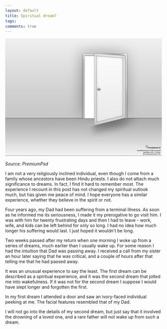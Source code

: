 ```yaml
---
layout: default
title: Spiritual dream?
tags:
comments: true
---
```


![half open door](/assets/img/half_open_door.jpg)

_Source: PremiumPsd_

I am not a very religiously inclined individual, even though I come from a family whose ancestors have been Hindu priests. I also do not attach much significance to dreams. In fact, I find it hard to remember most. The experience I recount in this post has not changed my spiritual outlook much, but has given me peace of mind. I hope everyone has a similar experience, whether they believe in the spirit or not.

Four years ago, my Dad had been suffering from a terminal illness. As soon as he informed me its seriousness, I made it my prerogative to go visit him. I was with him for twenty frustrating days and then I had to leave - work, wife, and kids can be left behind for only so long. I had no idea how much longer his suffering would last. I just hoped it wouldn't be long.

Two weeks passed after my return when one morning I woke up from a series of dreams, much earlier than I usually wake up. For some reason I had the intuition that Dad was passing away. I received a call from my sister an hour later saying that he was critical, and a couple of hours after that telling me that he had passed away.

It was an unusual experience to say the least. The first dream can be described as a spiritual experience, and it was the second dream that jolted me into wakefulness. If it was not for the second dream I suppose I would have slept longer and forgotten the first.

In my first dream I attended a door and saw an ivory-faced individual peeking at me. The facial features resembled that of my Dad.

I will not go into the details of my second dream, but just say that it involved the drowning of a loved one, and a rare father will not wake up from such a dream.
